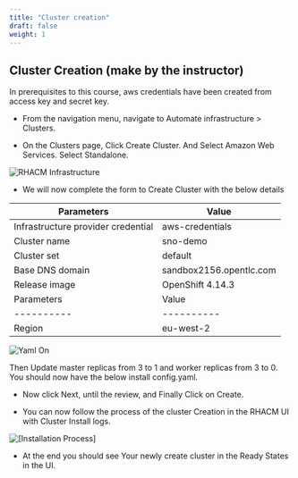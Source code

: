 ```yaml
---
title: "Cluster creation"
draft: false
weight: 1
---
```



## Cluster Creation (make by the instructor)

In prerequisites to this course, aws credentials have been created from access key and secret key.

- From the navigation menu, navigate to Automate infrastructure > Clusters.


- On the Clusters page, Click Create Cluster. And Select Amazon Web Services. Select Standalone.

![RHACM Infrastructure](/OPP-2023-lab-instruction.github.io/images/rhacm-infrastructure.png)

- We will now complete the form to Create Cluster with the below details 

| Parameters | Value |
|----------|----------|
| Infrastructure provider credential | aws-credentials |
| Cluster name | sno-demo |
| Cluster set | default |
| Base DNS domain | sandbox2156.opentlc.com |
| Release image | OpenShift 4.14.3 |
| Parameters | Value |
|----------|----------|
| Region | eu-west-2 |


![Yaml On](/OPP-2023-lab-instruction.github.io/images/yaml-on.png)

Then Update master replicas from 3 to 1 and worker replicas from 3 to 0.
You should now have the below install config.yaml.

- Now click Next, until the review, and Finally Click on Create.

- You can now follow the process of the cluster Creation in the RHACM UI with Cluster Install logs. 

![[Installation Process]](/OPP-2023-lab-instruction.github.io/images/creating-cluster-sno-demo.png)

- At the end you should see Your newly create cluster in the Ready States in the UI.

